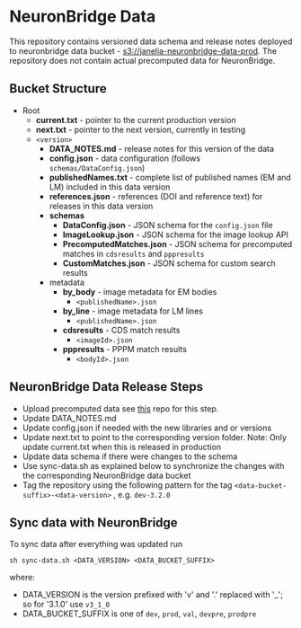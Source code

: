 # NeuronBridge Data

This repository contains versioned data schema and release notes deployed to neuronbridge data bucket - [s3://janelia-neuronbridge-data-prod](https://open.quiltdata.com/b/janelia-neuronbridge-data-prod/tree/). The repository does not contain actual precomputed data for NeuronBridge.

## Bucket Structure

* Root
  * **current.txt** - pointer to the current production version
  * **next.txt** - pointer to the next version, currently in testing
  * `<version>`
    * **DATA_NOTES.md** - release notes for this version of the data
    * **config.json** - data configuration (follows `schemas/DataConfig.json`)
    * **publishedNames.txt** - complete list of published names (EM and LM) included in this data version
    * **references.json** - references (DOI and reference text) for releases in this data version
    * **schemas**
      * **DataConfig.json** - JSON schema for the `config.json` file
      * **ImageLookup.json** - JSON schema for the image lookup API
      * **PrecomputedMatches.json** - JSON schema for precomputed matches in `cdsresults` and `pppresults`
      * **CustomMatches.json** - JSON schema for custom search results
    * metadata
      * **by_body** - image metadata for EM bodies
        * `<publishedName>.json`
      * **by_line** - image metadata for LM lines
        * `<publishedName>.json`
      * **cdsresults** - CDS match results
        * `<imageId>.json`
      * **pppresults** - PPPM match results
        * `<bodyId>.json`


## NeuronBridge Data Release Steps

* Upload precomputed data see [this](https://github.com/JaneliaSciComp/neuronbridge-precompute.git) repo for this step.
* Update DATA_NOTES.md
* Update config.json if needed with the new libraries and or versions
* Update next.txt to point to the corresponding version folder. 
  Note: Only update current.txt when this is released in production
* Update data schema if there were changes to the schema
* Use sync-data.sh as explained below to synchronize the changes with the corresponding NeuronBridge data bucket
* Tag the repository using the following pattern for the tag `<data-bucket-suffix>-<data-version>` , e.g. `dev-3.2.0`

## Sync data with NeuronBridge

To sync data after everything was updated run
```
sh sync-data.sh <DATA_VERSION> <DATA_BUCKET_SUFFIX>
```
where:
* DATA_VERSION is the version prefixed with 'v' and '.' replaced with '_';
  so for '3.1.0' use `v3_1_0`
* DATA_BUCKET_SUFFIX is one of `dev`, `prod`, `val`, `devpre`, `prodpre`
